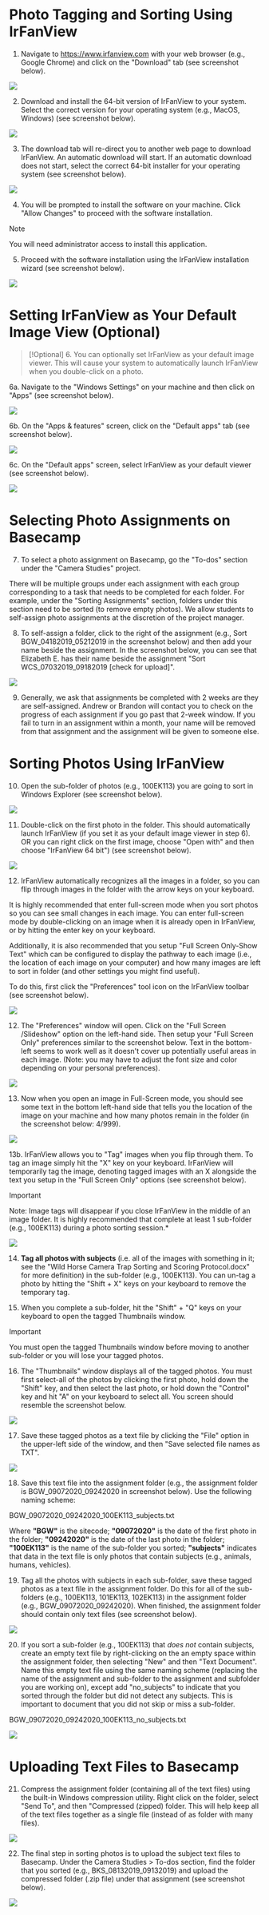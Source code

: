 # Photo Tagging and Sorting Using IrFanView

1.  Navigate to <https://www.irfanview.com> with your web browser (e.g.,
    Google Chrome) and click on the "Download" tab (see screenshot
    below). 

![](media2/image1.jpeg)

2.  Download and install the 64-bit version of IrFanView to your system. Select the correct version for your operating system (e.g., MacOS, Windows) (see screenshot below).

![](media2/image2.png)

3.  The download tab will re-direct you to another web page to download IrFanView. An automatic download will start. If an automatic download does not start, select the correct 64-bit installer for your operating system (see screenshot below).

![](media2/image3.png)

4.  You will be prompted to install the software on your machine. Click "Allow Changes" to proceed with the software installation. 
> [!Note]
> You will need administrator access to install this application.

5. Proceed with the software installation using the IrFanView installation wizard (see screenshot below).

![](media2/image4.jpeg)

# Setting IrFanView as Your Default Image View (Optional)

> [!Optional]
> 6.  You can optionally set IrFanView as your default image viewer. This will cause your system to automatically launch IrFanView when you double-click on a photo.

6a. Navigate to the "Windows Settings" on your machine and then click on "Apps" (see screenshot below). 

![](media2/image5.jpeg)

6b. On the "Apps & features" screen, click on the "Default apps" tab
(see screenshot below).

![](media2/image6.jpeg)

6c. On the "Default apps" screen, select IrFanView as your default
viewer (see screenshot below).

![](media2/image7.jpeg)

#  Selecting Photo Assignments on Basecamp

7. To select a photo assignment on Basecamp, go the "To-dos" section under the "Camera Studies" project.

There will be multiple groups under each assignment with each group corresponding to a task that needs to be completed for each folder. For example, under the "Sorting Assignments" section, folders under this section need to be sorted (to remove empty photos). We allow students to self-assign photo assignments at the discretion of the project manager. 

8. To self-assign a folder, click to the right of the assignment (e.g., Sort BGW_04182019_05212019 in the screenshot below) and then add your name beside the assignment. In the screenshot below, you can see that Elizabeth E. has their name beside the assignment "Sort WCS_07032019_09182019 \[check for upload\]".

![](media2/image8.png)

9. Generally, we ask that assignments be completed with 2 weeks are they are self-assigned. Andrew or Brandon will contact you to check on the progress of each assignment if you go past that 2-week window. If you fail to turn in an assignment within a month, your name will be removed from that assignment and the assignment will be given to someone else.

# Sorting Photos Using IrFanView

10. Open the sub-folder of photos (e.g., 100EK113) you are going to sort in Windows Explorer (see screenshot below).

![](media2/image9.jpeg)

11. Double-click on the first photo in the folder. This should automatically launch IrFanView (if you set it as your default image viewer in step 6). OR you can right click on the first image, choose "Open with" and then choose "IrFanView 64 bit") (see screenshot below).

![](media2/image10.jpeg)

12. IrFanView automatically recognizes all the images in a folder, so you can flip through images in the folder with the arrow keys on your keyboard.

It is highly recommended that enter full-screen mode when you sort photos so you can see small changes in each image. You can enter full-screen mode by double-clicking on an image when it is already open in IrFanView, or by hitting the enter key on your keyboard.

Additionally, it is also recommended that you setup "Full Screen Only-Show Text" which can be configured to display the pathway to each image (i.e., the location of each image on your computer) and how many images are left to sort in folder (and other settings you might find useful).

To do this, first click the "Preferences" tool icon on the IrFanView toolbar (see screenshot below).

![](media2/image11.jpeg)

12. The "Preferences" window will open. Click on the "Full Screen \/Slideshow" option on the left-hand side. Then setup your "Full Screen Only" preferences similar to the screenshot below. Text in the bottom-left seems to work well as it doesn't cover up potentially useful areas in each image. (Note: you may have to adjust the font size and color depending on your personal preferences).

![](media2/image12.jpeg)

13. Now when you open an image in Full-Screen mode, you should see some text in the bottom left-hand side that tells you the location of the image on your machine and how many photos remain in the folder (in the screenshot below: 4/999).

![](media2/image13.png)

13b. IrFanView allows you to "Tag" images when you flip through them. To tag an image simply hit the "X" key on your keyboard. IrFanView will temporarily tag the image, denoting tagged images with an X alongside the text you setup in the "Full Screen Only" options (see screenshot below).

> [!Important]
> Note: Image tags will disappear if you close IrFanView in the middle of an image folder. It is highly recommended that complete at least 1 sub-folder (e.g., 100EK113) during a photo sorting session.*

![](media2/image14.jpeg)

14. **Tag all photos with subjects** (i.e. all of the images with something in it; see the "Wild Horse Camera Trap Sorting and Scoring Protocol.docx" for more definition) in the sub-folder (e.g., 100EK113). You can un-tag a photo by hitting the "Shift + X" keys on your keyboard to remove the temporary tag.

15. When you complete a sub-folder, hit the "Shift" + "Q" keys on your keyboard to open the tagged Thumbnails window.

> [!Important]
> You must open the tagged Thumbnails window before moving to another sub-folder or you will lose your tagged photos.

16. The "Thumbnails" window displays all of the tagged photos. You must first select-all of the photos by clicking the first photo, hold down the "Shift" key, and then select the last photo, or hold down the "Control" key and hit "A" on your keyboard to select all. You screen should resemble the screenshot below.

![](media2/image15.jpeg)

17. Save these tagged photos as a text file by clicking the "File" option in the upper-left side of the window, and then "Save selected file names as TXT".

![](media2/image16.jpeg)

18. Save this text file into the assignment folder (e.g., the assignment folder is BGW_09072020_09242020 in screenshot below). Use the following naming scheme:

BGW_09072020_09242020_100EK113_subjects.txt

Where 
**"BGW"** is the sitecode; 
**"09072020"** is the date of the first photo in the folder;
**"09242020"** is the date of the last photo in the folder;
**"100EK113"** is the name of the sub-folder you sorted; 
**"subjects"** indicates that data in the text file is only photos that contain subjects (e.g., animals, humans, vehicles).

19. Tag all the photos with subjects in each sub-folder, save these tagged photos as a text file in the assignment folder. Do this for all
of the sub-folders (e.g., 100EK113, 101EK113, 102EK113) in the assignment folder (e.g., BGW_09072020_09242020). When finished, the assignment folder should contain only text files (see screenshot below).

![](media2/image17.png)

20. If you sort a sub-folder (e.g., 100EK113) that *does not* contain subjects, create an empty text file by right-clicking on the an empty space within the assignment folder, then selecting "New" and then "Text Document". Name this empty text file using the same naming scheme (replacing the name of the assignment and sub-folder to the assignment and subfolder you are working on), except add "no_subjects" to indicate that you sorted through the folder but did not detect any subjects. This is important to document that you did not skip or miss a sub-folder.

BGW_09072020_09242020_100EK113_no_subjects.txt

![](media2/image18.png)

# Uploading Text Files to Basecamp

21. Compress the assignment folder (containing all of the text files) using the built-in Windows compression utility. Right click on the folder, select "Send To", and then "Compressed (zipped) folder. This will help keep all of the text files together as a single file (instead of as folder with many files). 

![](media2/image19.png)

22. The final step in sorting photos is to upload the subject text files to Basecamp. Under the Camera Studies > To-dos section, find the folder that you sorted (e.g., BKS_08132019_09132019) and upload the compressed folder (.zip file) under that assignment (see screenshot below).

![](media2/image20.png)

